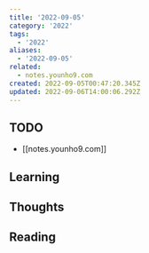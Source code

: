 ```yaml
---
title: '2022-09-05'
category: '2022'
tags:
  - '2022'
aliases:
  - '2022-09-05'
related:
  - notes.younho9.com
created: 2022-09-05T00:47:20.345Z
updated: 2022-09-06T14:00:06.292Z
---
```


<Metadata />

## TODO

- [[notes.younho9.com]]

## Learning

## Thoughts

## Reading
